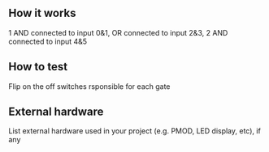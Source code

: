 <!---

This file is used to generate your project datasheet. Please fill in the information below and delete any unused
sections.

You can also include images in this folder and reference them in the markdown. Each image must be less than
512 kb in size, and the combined size of all images must be less than 1 MB.
-->

## How it works

1 AND connected to input 0&1, OR connected to input 2&3, 2 AND connected to input 4&5

## How to test

Flip on the off switches rsponsible for each gate

## External hardware

List external hardware used in your project (e.g. PMOD, LED display, etc), if any
